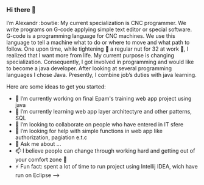 ### Hi there 👋

I’m Alexandr :bowtie: My current specialization is CNC programmer. We write programs on G-code applying simple text editor or special software. G-code is a programming language for CNC machines. We use this language to tell a machine what to do or where to move and what path to follow.
One upon time, while tightening :wrench: a regular nut for 32 at work :nut_and_bolt:, I realized that I want more from life. My current purpose is changing specialization. Consequently, I got involved in programming and would like to become a java developer.
After looking at several programming languages I chose Java. Presently, I combine job’s duties with java learning.

Here are some ideas to get you started:

- 🔭 I’m currently working on final Epam's training web app project using java 
- 🌱 I’m currently learning web app layer architectyre and other patterns, SQL
- 👯 I’m looking to collaborate on people who have entered in IT sfere 
- 🤔 I’m looking for help with simple functions in web app like authorization, pagiation e.t.c
- 💬 Ask me about ...
- 📫 I believe people can change through working hard and getting out of your comfort zone :seedling:
- ⚡ Fun fact: spent a lot of time to run project using Intellij IDEA, wich have run on Eclipse
-->
